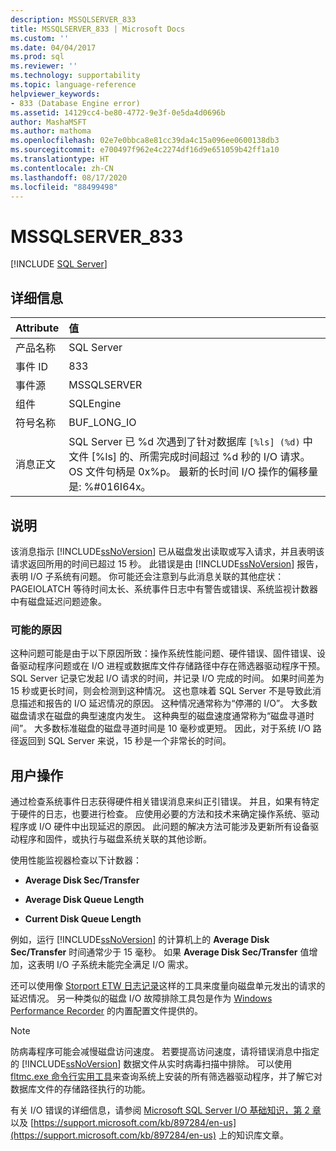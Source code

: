```yaml
---
description: MSSQLSERVER_833
title: MSSQLSERVER_833 | Microsoft Docs
ms.custom: ''
ms.date: 04/04/2017
ms.prod: sql
ms.reviewer: ''
ms.technology: supportability
ms.topic: language-reference
helpviewer_keywords:
- 833 (Database Engine error)
ms.assetid: 14129cc4-be80-4772-9e3f-0e5da4d0696b
author: MashaMSFT
ms.author: mathoma
ms.openlocfilehash: 02e7e0bbca8e81cc39da4c15a096ee0600138db3
ms.sourcegitcommit: e700497f962e4c2274df16d9e651059b42ff1a10
ms.translationtype: HT
ms.contentlocale: zh-CN
ms.lasthandoff: 08/17/2020
ms.locfileid: "88499498"
---
```

# <a name="mssqlserver_833"></a>MSSQLSERVER_833
 [!INCLUDE [SQL Server](../../includes/applies-to-version/sqlserver.md)]
  
## <a name="details"></a>详细信息  
  
| Attribute | 值 |  
| :-------- | :---- |  
|产品名称|SQL Server|  
|事件 ID|833|  
|事件源|MSSQLSERVER|  
|组件|SQLEngine|  
|符号名称|BUF_LONG_IO|  
|消息正文|SQL Server 已 %d 次遇到了针对数据库 `[%ls] (%d)` 中文件 [%ls] 的、所需完成时间超过 %d 秒的 I/O 请求。  OS 文件句柄是 0x%p。  最新的长时间 I/O 操作的偏移量是: %#016I64x。|  
  
## <a name="explanation"></a>说明  
该消息指示 [!INCLUDE[ssNoVersion](../../includes/ssnoversion-md.md)] 已从磁盘发出读取或写入请求，并且表明该请求返回所用的时间已超过 15 秒。 此错误是由 [!INCLUDE[ssNoVersion](../../includes/ssnoversion-md.md)] 报告，表明 I/O 子系统有问题。 你可能还会注意到与此消息关联的其他症状：PAGEIOLATCH 等待时间太长、系统事件日志中有警告或错误、系统监视计数器中有磁盘延迟问题迹象。 
  
### <a name="possible-causes"></a>可能的原因  
这种问题可能是由于以下原因所致：操作系统性能问题、硬件错误、固件错误、设备驱动程序问题或在 I/O 进程或数据库文件存储路径中存在筛选器驱动程序干预。 SQL Server 记录它发起 I/O 请求的时间，并记录 I/O 完成的时间。 如果时间差为 15 秒或更长时间，则会检测到这种情况。 这也意味着 SQL Server 不是导致此消息描述和报告的 I/O 延迟情况的原因。 这种情况通常称为“停滞的 I/O”。 大多数磁盘请求在磁盘的典型速度内发生。 这种典型的磁盘速度通常称为“磁盘寻道时间”。 大多数标准磁盘的磁盘寻道时间是 10 毫秒或更短。 因此，对于系统 I/O 路径返回到 SQL Server 来说，15 秒是一个非常长的时间。 
  
## <a name="user-action"></a>用户操作  
通过检查系统事件日志获得硬件相关错误消息来纠正引错误。 并且，如果有特定于硬件的日志，也要进行检查。 应使用必要的方法和技术来确定操作系统、驱动程序或 I/O 硬件中出现延迟的原因。 此问题的解决方法可能涉及更新所有设备驱动程序和固件，或执行与磁盘系统关联的其他诊断。 
  
使用性能监视器检查以下计数器：  
  
-   **Average Disk Sec/Transfer**  
  
-   **Average Disk Queue Length**  
  
-   **Current Disk Queue Length**  
  
例如，运行 [!INCLUDE[ssNoVersion](../../includes/ssnoversion-md.md)] 的计算机上的 **Average Disk Sec/Transfer** 时间通常少于 15 毫秒。 如果 **Average Disk Sec/Transfer** 值增加，这表明 I/O 子系统未能完全满足 I/O 需求。

还可以使用像 [Storport ETW 日志记录](https://docs.microsoft.com/archive/blogs/ntdebugging/storport-etw-logging-to-measure-requests-made-to-a-disk-unit)这样的工具来度量向磁盘单元发出的请求的延迟情况。 另一种类似的磁盘 I/O 故障排除工具包是作为 [Windows Performance Recorder](https://docs.microsoft.com/windows-hardware/test/wpt/introduction-to-wpr) 的内置配置文件提供的。
  
> [!NOTE]  
> 防病毒程序可能会减慢磁盘访问速度。 若要提高访问速度，请将错误消息中指定的 [!INCLUDE[ssNoVersion](../../includes/ssnoversion-md.md)] 数据文件从实时病毒扫描中排除。 可以使用 [fltmc.exe 命令行实用工具](https://docs.microsoft.com/windows-hardware/drivers/ifs/development-and-testing-tools#fltmcexe-control-program)来查询系统上安装的所有筛选器驱动程序，并了解它对数据库文件的存储路径执行的功能。 
  
有关 I/O 错误的详细信息，请参阅 [Microsoft SQL Server I/O 基础知识，第 2 章](/previous-versions/sql/sql-server-2005/administrator/cc917726(v=technet.10))以及 [https://support.microsoft.com/kb/897284/en-us](https://support.microsoft.com/kb/897284/en-us) 上的知识库文章。  
  

